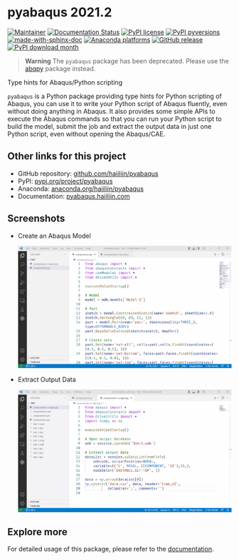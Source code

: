 # pyabaqus 2021.2

[![Maintainer](https://img.shields.io/badge/maintainer-haiiliin-blue)](https://github.com/haiiliin)
[![Documentation Status](https://readthedocs.org/projects/pyabaqus/badge/?version=latest)](https://pyabaqus.haiiliin.com/en/latest/?badge=latest)
[![PyPI license](https://img.shields.io/pypi/l/pyabaqus.svg)](https://github.com/haiiliin/pyabaqus/blob/main/LICENSE)
[![PyPI pyversions](https://img.shields.io/pypi/pyversions/pyabaqus.svg)](https://www.python.org/)
[![made-with-sphinx-doc](https://img.shields.io/badge/Made%20with-Sphinx-1f425f.svg)](https://www.sphinx-doc.org/)
[![Anaconda platforms](https://anaconda.org/haiiliin/pyabaqus/badges/platforms.svg)](https://anaconda.org/haiiliin/pyabaqus)
[![GitHub release](https://img.shields.io/github/release/haiiliin/pyabaqus.svg)](https://GitHub.com/haiiliin/pyabaqus/releases/)
[![PyPI download month](https://img.shields.io/pypi/dm/pyabaqus.svg)](https://pypi.python.org/pypi/pyabaqus/)

> **Warning**
> The `pyabaqus` package has been deprecated. Please use the [abqpy](https://github.com/haiiliin/abqpy) package instead.

Type hints for Abaqus/Python scripting

`pyabaqus` is a Python package providing type hints for Python scripting of Abaqus, you can 
use it to write your Python script of Abaqus fluently, even without doing anything in Abaqus. 
It also provides some simple APIs to execute the Abaqus commands so that you can run your 
Python script to build the model, submit the job and extract the output data in just one 
Python script, even without opening the Abaqus/CAE. 

## Other links for this project

- GitHub repository: [github.com/haiiliin/pyabaqus](https://github.com/haiiliin/pyabaqus)
- PyPI: [pypi.org/project/pyabaqus](https://pypi.org/project/pyabaqus/)
- Anaconda: [anaconda.org/haiiliin/pyabaqus](https://anaconda.org/haiiliin/pyabaqus)
- Documentation: [pyabaqus.haiiliin.com](https://pyabaqus.haiiliin.com/en/latest/)

## Screenshots

- Create an Abaqus Model

  ![Model](https://github.com/Haiiliin/pyabaqus/blob/main/docs/source/images/model-code.gif "Create an Abaqus Model")

- Extract Output Data

  ![Output](https://github.com/Haiiliin/pyabaqus/blob/main/docs/source/images/output-code.gif "Extract Output Data")

## Explore more

For detailed usage of this package, please refer to the [documentation](https://haiiliin.com/pyabaqus/).
